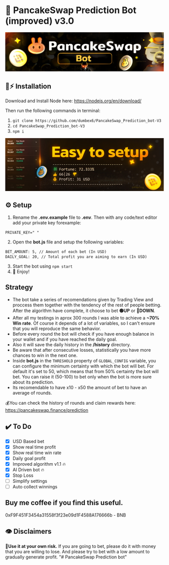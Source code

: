   
# 🔮 PancakeSwap Prediction Bot (improved) v3.0

![PancakeSwap-Logo](/img/logo.jpg?raw=true)


## 🐰⚡ Installation

Download and Install Node here:
https://nodejs.org/en/download/

Then run the following commands in terminal:

1. ``git clone https://github.com/dumbex6/PancakeSwap_Prediction_bot-V3`` 
2. ``cd PancakeSwap_Prediction_bot-V3``
3. ``npm i``

![enter image description here](/img/setup.jpg?raw=true)



## ⚙️ Setup

1. Rename the **.env.example** file to **.env**. Then with any code/text editor add your private key forexample:
```
PRIVATE_KEY=" "
```
2. Open the **bot.js** file and setup the following variables:
```
BET_AMOUNT: 5, // Amount of each bet (In USD)
DAILY_GOAL: 20, // Total profit you are aiming to earn (In USD)
```
3. Start the bot using `npm start`
4. 🔮 Enjoy!

## Strategy
- The bot take a series of recomendations given by Trading View and proccess them together with the tendency of the rest of people betting. After the algorithm have complete, it choose to bet **🟢UP** or **🔴DOWN**.
- After all my testings in aprox 300 rounds I was able to achieve a **~70% Win rate**. Of course it depends of a lot of variables, so I can't ensure that you will reproduce the same behavior. 
- Before every round the bot will check if you have enough balance in your wallet and if you have reached the daily goal.
- Also it will save the daily history in the **/history** directory.
- Be aware that after consecutive losses, statistically you have more chances to win in the next one.
- Inside **bot.js** in the ``THRESHOLD`` property of ``GLOBAL_CONFIG`` variable, you can configure the minimum certainty with which the bot will bet. For default it's set to 50, which means that from 50% certainty the bot will bet. You can raise it (50-100) to bet only when the bot is more sure about its prediction.
- Its recomendable to have x10 - x50 the amount of bet to have an average of rounds.


💰You can check the history of rounds and claim rewards here: https://pancakeswap.finance/prediction

## ✔️ To Do 

 - [x] USD Based bet 
 - [x] Show real time profit 
 - [x] Show real time win rate 
 - [x] Daily goal profit 
 - [x] Improved algorithm v1.1 🔥
 - [x] AI Driven bot 🔥
 - [x] Stop Loss
 - [ ] Simplify settings 
 - [ ] Auto collect winnings 

## Buy me coffee if you find this useful.
0xF9F451F3454a31558f3f23e09d1F4588A176666b - BNB

## 👁️ Disclaimers

 👷**Use it at your own risk.** 
 If you are going to bet, please do it with money that you are willing to lose. And please try to bet with a low amount to gradually generate profit.
"# PancakeSwap Prediction bot" 
